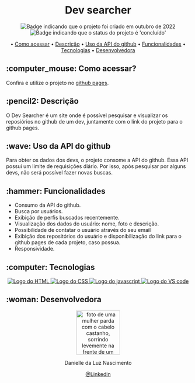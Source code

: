 <h1 align="center">Dev searcher</h1>

<p align="center">
    <img alt="Badge indicando que o projeto foi criado em outubro de 2022" src="https://img.shields.io/badge/Data%20de%20cria%C3%A7%C3%A3o-Outubro%2F2022-blue">
    <img alt="Badge indicando que o status do projeto é 'concluído'" src="https://img.shields.io/badge/Status-Concluído-yellow">
</p>

<p align="center">
    • <a href="#Como acessar">Como acessar</a>
    • <a href="#descricao">Descrição</a>
    • <a href="#api">Uso da API do github</a>
    • <a href="#funcionalidades">Funcionalidades</a>
    • <a href="#tecnologias">Tecnologias</a>
    • <a href="#Desenvolvedora">Desenvolvedora</a>
</p>

<h2 id="Como acessar"> :computer_mouse: Como acessar?</h2>

Confira e utilize o projeto no <a href="https://danielle-luz.github.io/Dev-searcher/">github pages</a>.


<h2 id="descricao">:pencil2: Descrição</h2>
O Dev Searcher é um site onde é possível pesquisar e visualizar os reposiórios no github de um dev, juntamente com o link do projeto para o github pages.

<h2 id="api">:wave: Uso da API do github </h2>
Para obter os dados dos devs, o projeto consome a API do github. Essa API possui um limite de requisições diário. Por isso, após pesquisar por alguns devs, não será possível fazer novas buscas.

<h2 id="funcionalidades">:hammer: Funcionalidades</h2>

- Consumo da API do github.
- Busca por usuários.
- Exibição de perfis buscados recentemente.
- Visualização dos dados do usuário: nome, foto e descrição.
- Possibilidade de contatar o usuário através do seu email
- Exibição dos repositórios do usuário e disponibilização do link para o github pages de cada projeto, caso possua.
- Responsividade.

<h2 id="tecnologias">:computer: Tecnologias</h2>
<p align="center">
    <a href="https://www.w3.org/html/">
    <img alt="Logo do HTML" src="https://img.icons8.com/color/48/000000/html-5--v1.png">
  </a>
  <a href="https://www.w3.org/Style/CSS/Overview.en.html">
    <img alt="Logo do CSS" src="https://img.icons8.com/color/48/000000/css3.png">
  </a>
  <a href="https://www.javascript.com/">
    <img alt="Logo do javascript" src="https://img.icons8.com/color/48/000000/javascript--v1.png">
  </a>
  <a href="https://code.visualstudio.com/">
    <img alt="Logo do VS code" src="https://img.icons8.com/color/48/000000/visual-studio-code-2019.png">
  </a>
</p>

<h2 id="Desenvolvedora">:woman: Desenvolvedora</h2>

<p align="center">
  <a href="https://github.com/Danielle-Luz">
    <img width="120px" src="https://avatars.githubusercontent.com/u/99164019?v=4" alt="foto de uma mulher parda com o cabelo castanho, sorrindo levemente na frente de um fundo verde com bits">
  </a>
</p>

<p align="center">
Danielle da Luz Nascimento
</p>

<p align="center">
<a href="https://www.linkedin.com/in/danielle-da-luz-nascimento/">@Linkedin</a>
</p>
